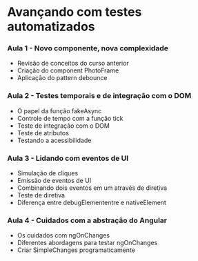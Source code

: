 # Avançando com testes automatizados


### Aula 1 - Novo componente, nova complexidade

- Revisão de conceitos do curso anterior
- Criação do component PhotoFrame
- Aplicação do pattern debounce

### Aula 2 - Testes temporais e de integração com o DOM

- O papel da função fakeAsync
- Controle de tempo com a função tick
- Teste de integração com o DOM
- Teste de atributos
- Testando a acessibilidade

### Aula 3 - Lidando com eventos de UI

- Simulação de cliques
- Emissão de eventos de UI
- Combinando dois eventos em um através de diretiva
- Teste de diretiva
- Diferença entre debugElemententre e nativeElement

### Aula 4 - Cuidados com a abstração do Angular

- Os cuidados com ngOnChanges
- Diferentes abordagens para testar ngOnChanges
- Criar SimpleChanges programaticamente
